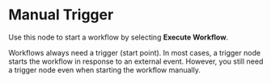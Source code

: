 # Manual Trigger

Use this node to start a workflow by selecting **Execute Workflow**. 

Workflows always need a trigger (start point). In most cases, a trigger node starts the workflow in response to an external event. However, you still need a trigger node even when starting the workflow manually.
